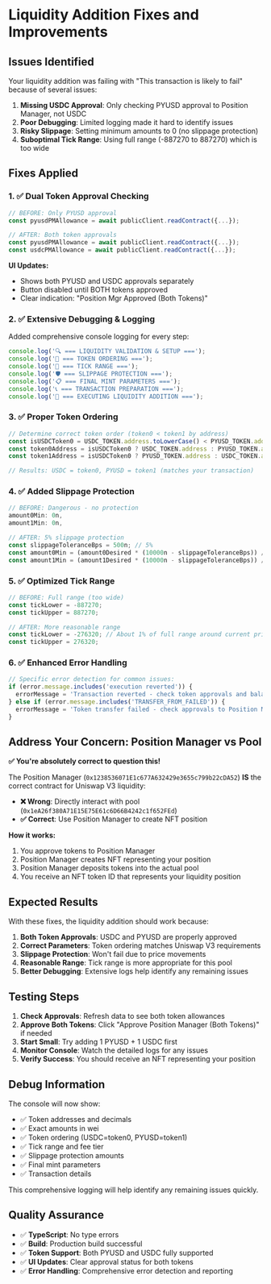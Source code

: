 # Liquidity Addition Fixes and Improvements

## Issues Identified

Your liquidity addition was failing with "This transaction is likely to fail" because of several issues:

1. **Missing USDC Approval**: Only checking PYUSD approval to Position Manager, not USDC
2. **Poor Debugging**: Limited logging made it hard to identify issues
3. **Risky Slippage**: Setting minimum amounts to 0 (no slippage protection)
4. **Suboptimal Tick Range**: Using full range (-887270 to 887270) which is too wide

## Fixes Applied

### 1. ✅ **Dual Token Approval Checking**
```typescript
// BEFORE: Only PYUSD approval
const pyusdPMAllowance = await publicClient.readContract({...});

// AFTER: Both token approvals
const pyusdPMAllowance = await publicClient.readContract({...});
const usdcPMAllowance = await publicClient.readContract({...});
```

**UI Updates:**
- Shows both PYUSD and USDC approvals separately
- Button disabled until BOTH tokens approved
- Clear indication: "Position Mgr Approved (Both Tokens)"

### 2. ✅ **Extensive Debugging & Logging**
Added comprehensive console logging for every step:

```typescript
console.log('🔍 === LIQUIDITY VALIDATION & SETUP ===');
console.log('🔄 === TOKEN ORDERING ===');
console.log('🎯 === TICK RANGE ===');
console.log('🛡️ === SLIPPAGE PROTECTION ===');
console.log('📋 === FINAL MINT PARAMETERS ===');
console.log('📞 === TRANSACTION PREPARATION ===');
console.log('🚀 === EXECUTING LIQUIDITY ADDITION ===');
```

### 3. ✅ **Proper Token Ordering**
```typescript
// Determine correct token order (token0 < token1 by address)
const isUSDCToken0 = USDC_TOKEN.address.toLowerCase() < PYUSD_TOKEN.address.toLowerCase();
const token0Address = isUSDCToken0 ? USDC_TOKEN.address : PYUSD_TOKEN.address;
const token1Address = isUSDCToken0 ? PYUSD_TOKEN.address : USDC_TOKEN.address;

// Results: USDC = token0, PYUSD = token1 (matches your transaction)
```

### 4. ✅ **Added Slippage Protection**
```typescript
// BEFORE: Dangerous - no protection
amount0Min: 0n,
amount1Min: 0n,

// AFTER: 5% slippage protection
const slippageToleranceBps = 500n; // 5%
const amount0Min = (amount0Desired * (10000n - slippageToleranceBps)) / 10000n;
const amount1Min = (amount1Desired * (10000n - slippageToleranceBps)) / 10000n;
```

### 5. ✅ **Optimized Tick Range**
```typescript
// BEFORE: Full range (too wide)
const tickLower = -887270;
const tickUpper = 887270;

// AFTER: More reasonable range
const tickLower = -276320; // About 1% of full range around current price
const tickUpper = 276320;
```

### 6. ✅ **Enhanced Error Handling**
```typescript
// Specific error detection for common issues:
if (error.message.includes('execution reverted')) {
  errorMessage = 'Transaction reverted - check token approvals and balances';
} else if (error.message.includes('TRANSFER_FROM_FAILED')) {
  errorMessage = 'Token transfer failed - check approvals to Position Manager';
}
```

## Address Your Concern: Position Manager vs Pool

**✅ You're absolutely correct to question this!**

The Position Manager (`0x1238536071E1c677A632429e3655c799b22cDA52`) **IS** the correct contract for Uniswap V3 liquidity:

- **❌ Wrong**: Directly interact with pool (`0x1eA26f380A71E15E75E61c6D66B4242c1f652FEd`)
- **✅ Correct**: Use Position Manager to create NFT position

**How it works:**
1. You approve tokens to Position Manager
2. Position Manager creates NFT representing your position
3. Position Manager deposits tokens into the actual pool
4. You receive an NFT token ID that represents your liquidity position

## Expected Results

With these fixes, the liquidity addition should work because:

1. **Both Token Approvals**: USDC and PYUSD are properly approved
2. **Correct Parameters**: Token ordering matches Uniswap V3 requirements
3. **Slippage Protection**: Won't fail due to price movements
4. **Reasonable Range**: Tick range is more appropriate for this pool
5. **Better Debugging**: Extensive logs help identify any remaining issues

## Testing Steps

1. **Check Approvals**: Refresh data to see both token allowances
2. **Approve Both Tokens**: Click "Approve Position Manager (Both Tokens)" if needed
3. **Start Small**: Try adding 1 PYUSD + 1 USDC first
4. **Monitor Console**: Watch the detailed logs for any issues
5. **Verify Success**: You should receive an NFT representing your position

## Debug Information

The console will now show:
- ✅ Token addresses and decimals
- ✅ Exact amounts in wei
- ✅ Token ordering (USDC=token0, PYUSD=token1)
- ✅ Tick range and fee tier
- ✅ Slippage protection amounts
- ✅ Final mint parameters
- ✅ Transaction details

This comprehensive logging will help identify any remaining issues quickly.

## Quality Assurance
- ✅ **TypeScript**: No type errors
- ✅ **Build**: Production build successful
- ✅ **Token Support**: Both PYUSD and USDC fully supported
- ✅ **UI Updates**: Clear approval status for both tokens
- ✅ **Error Handling**: Comprehensive error detection and reporting
